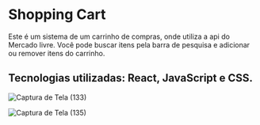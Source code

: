 # Shopping Cart

Este é um sistema de um carrinho de compras, onde utiliza a api do Mercado livre. Você pode buscar itens pela barra de pesquisa e adicionar ou remover itens do carrinho.

## Tecnologias utilizadas: React,  JavaScript e CSS.

![Captura de Tela (133)](https://github.com/Denis-moreira98/shopping-cart-react/assets/72985107/c27a7252-1967-4ac2-a9ec-fe5192a96365)

![Captura de Tela (135)](https://github.com/Denis-moreira98/shopping-cart-react/assets/72985107/47f60d36-0a02-4a20-a774-7b8a8f427f88)

